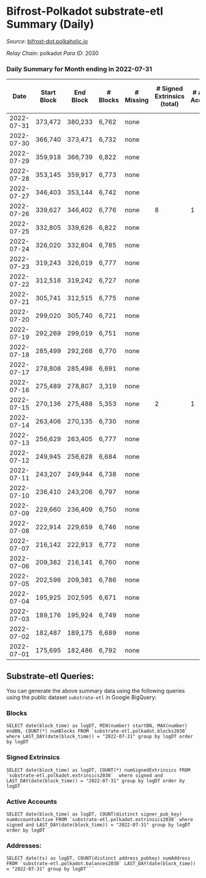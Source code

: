 # Bifrost-Polkadot substrate-etl Summary (Daily)

_Source_: [bifrost-dot.polkaholic.io](https://bifrost-dot.polkaholic.io)

*Relay Chain*: polkadot
*Para ID*: 2030



### Daily Summary for Month ending in 2022-07-31


| Date | Start Block | End Block | # Blocks | # Missing | # Signed Extrinsics (total) | # Active Accounts | # Addresses with Balances | # Events | # Transfers | # XCM Transfers In | # XCM Transfers Out |
| ---- | ----------- | --------- | -------- | --------- | --------------------------- | ----------------- | ------------------------- | -------- | ----------- | ------------------ | ------------------- |
| 2022-07-31 | 373,472 | 380,233 | 6,762 | none  |  |  | 6 | 13,528 |   |   |   |
| 2022-07-30 | 366,740 | 373,471 | 6,732 | none  |  |  | 6 | 13,468 |   |   |   |
| 2022-07-29 | 359,918 | 366,739 | 6,822 | none  |  |  | 6 | 13,648 |   |   |   |
| 2022-07-28 | 353,145 | 359,917 | 6,773 | none  |  |  | 6 | 13,549 |   |   |   |
| 2022-07-27 | 346,403 | 353,144 | 6,742 | none  |  |  | 6 | 13,488 |   |   |   |
| 2022-07-26 | 339,627 | 346,402 | 6,776 | none  | 8 | 1 | 6 | 13,597 |   |   |   |
| 2022-07-25 | 332,805 | 339,626 | 6,822 | none  |  |  | 6 | 13,648 |   |   |   |
| 2022-07-24 | 326,020 | 332,804 | 6,785 | none  |  |  | 6 | 13,573 |   |   |   |
| 2022-07-23 | 319,243 | 326,019 | 6,777 | none  |  |  | 6 | 13,558 |   |   |   |
| 2022-07-22 | 312,516 | 319,242 | 6,727 | none  |  |  | 6 | 13,458 |   |   |   |
| 2022-07-21 | 305,741 | 312,515 | 6,775 | none  |  |  | 6 | 13,554 |   |   |   |
| 2022-07-20 | 299,020 | 305,740 | 6,721 | none  |  |  | 6 | 13,445 |   |   |   |
| 2022-07-19 | 292,269 | 299,019 | 6,751 | none  |  |  | 6 | 13,506 |   |   |   |
| 2022-07-18 | 285,499 | 292,268 | 6,770 | none  |  |  | 6 | 13,544 |   |   |   |
| 2022-07-17 | 278,808 | 285,498 | 6,691 | none  |  |  | 6 | 13,386 |   |   |   |
| 2022-07-16 | 275,489 | 278,807 | 3,319 | none  |  |  | 6 | 6,639 |   |   |   |
| 2022-07-15 | 270,136 | 275,488 | 5,353 | none  | 2 | 1 | 6 | 10,715 |   |   |   |
| 2022-07-14 | 263,406 | 270,135 | 6,730 | none  |  |  | 6 | 13,464 |   |   |   |
| 2022-07-13 | 256,629 | 263,405 | 6,777 | none  |  |  | 6 | 13,561 |   |   |   |
| 2022-07-12 | 249,945 | 256,628 | 6,684 | none  |  |  | 6 | 13,372 |   |   |   |
| 2022-07-11 | 243,207 | 249,944 | 6,738 | none  |  |  | 6 | 13,479 |   |   |   |
| 2022-07-10 | 236,410 | 243,206 | 6,797 | none  |  |  | 6 | 13,598 |   |   |   |
| 2022-07-09 | 229,660 | 236,409 | 6,750 | none  |  |  | 6 | 13,504 |   |   |   |
| 2022-07-08 | 222,914 | 229,659 | 6,746 | none  |  |  | 6 | 13,496 |   |   |   |
| 2022-07-07 | 216,142 | 222,913 | 6,772 | none  |  |  | 6 | 13,547 |   |   |   |
| 2022-07-06 | 209,382 | 216,141 | 6,760 | none  |  |  | 6 | 13,527 |   |   |   |
| 2022-07-05 | 202,596 | 209,381 | 6,786 | none  |  |  | 6 | 13,576 |   |   |   |
| 2022-07-04 | 195,925 | 202,595 | 6,671 | none  |  |  | 6 | 13,346 |   |   |   |
| 2022-07-03 | 189,176 | 195,924 | 6,749 | none  |  |  | 6 | 13,501 |   |   |   |
| 2022-07-02 | 182,487 | 189,175 | 6,689 | none  |  |  | 6 | 13,382 |   |   |   |
| 2022-07-01 | 175,695 | 182,486 | 6,792 | none  |  |  | 6 | 13,588 |   |   |   |

## Substrate-etl Queries:
You can generate the above summary data using the following queries using the public dataset `substrate-etl` in Google BigQuery:


### Blocks
```
SELECT date(block_time) as logDT, MIN(number) startBN, MAX(number) endBN, COUNT(*) numBlocks FROM `substrate-etl.polkadot.blocks2030`  where LAST_DAY(date(block_time)) = "2022-07-31" group by logDT order by logDT
```


### Signed Extrinsics
```
SELECT date(block_time) as logDT, COUNT(*) numSignedExtrinsics FROM `substrate-etl.polkadot.extrinsics2030`  where signed and LAST_DAY(date(block_time)) = "2022-07-31" group by logDT order by logDT
```


### Active Accounts
```
SELECT date(block_time) as logDT, COUNT(distinct signer_pub_key) numAccountsActive FROM `substrate-etl.polkadot.extrinsics2030` where signed and LAST_DAY(date(block_time)) = "2022-07-31" group by logDT order by logDT
```


### Addresses:
```
SELECT date(ts) as logDT, COUNT(distinct address_pubkey) numAddress FROM `substrate-etl.polkadot.balances2030` LAST_DAY(date(block_time)) = "2022-07-31" group by logDT```

